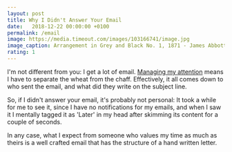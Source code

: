```yaml
---
layout: post
title: Why I Didn't Answer Your Email
date:   2018-12-22 00:00:00 +0100
permalink: /email
image: https://media.timeout.com/images/103166741/image.jpg
image_caption: Arrangement in Grey and Black No. 1, 1871 - James Abbott McNeill Whistler
rating: 1
---
```

I'm not different from you: I get a lot of email. [Managing my attention](/deep-work) means I have to separate the wheat from the chaff. Effectively, it all comes down to who sent the email, and what did they write on the subject line.

So, if I didn't answer your email, it's probably not personal: It took a while for me to see it, since I have no notifications for my emails, and when I saw it I mentally tagged it as 'Later' in my head after skimming its content for a couple of seconds.

In any case, what I expect from someone who values my time as much as theirs is a well crafted email that has the structure of a hand written letter.
